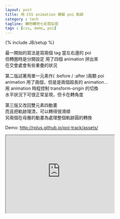 ```yaml
---
layout: post
title: 用 CSS animation 模擬 poi 軌跡
category : tech
tagline: 轉吧轉吧七彩霓虹燈
tags : [css, demo, poi]
---
```

{% include JB/setup %}

最一開始的寫法是寫兩個 tag 當左右邊的 poi  
但轉圈時是分開設定  用了四個 animation 拼出來  
在交會處會有些重疊的狀況

第二版試著用單一元素作( :before / :after )兩顆 poi  
animation 用了兩個，但是是兩個超長的 animation...  
用 animation 時程控制 transform-origin 的切換  
水平狀況下可很正常呈現，但卡在轉角度

第三版又改回雙元素四動畫  
而且把軌跡理清，可以轉得很滑順  
另兩個在母層的動畫為處理整個軌跡圓的轉換

Demo:
<http://rplus.github.io/poi-track/assets/>

<iframe src="http://rplus.github.io/poi-track/assets/" width="350" height="250"> </iframe>
